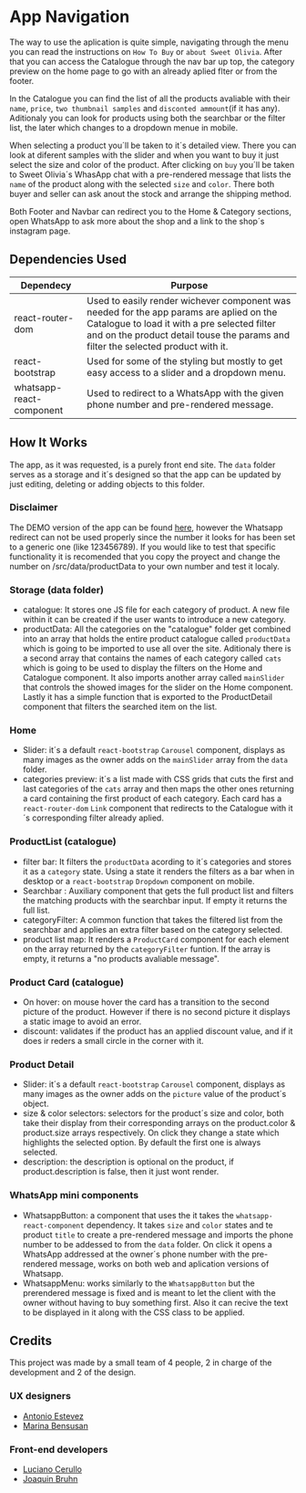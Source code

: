 # App Navigation

The way to use the aplication is quite simple, navigating through the menu you can read the instructions on `How To Buy` or `about Sweet Olivia`. After that you can access the Catalogue through the nav bar up top, the category preview on the home page to go with an already aplied flter or from the footer.

In the Catalogue you can find the list of all the products avaliable with their `name`, `price`, `two thumbnail samples` and `disconted ammount`(if it has any). Aditionaly you can look for products using both the searchbar or the filter list, the later which changes to a dropdown menue in mobile.

When selecting a product you´ll be taken to it´s detailed view. There you can look at diferent samples with the slider and when you want to buy it just select the size and color of the product. After clicking on `buy` you´ll be taken to Sweet Olivia´s WhasApp chat with a pre-rendered message that lists the `name` of the product along with the selected `size` and `color`. There both buyer and seller can ask anout the stock and arrange the shipping method.

Both Footer and Navbar can redirect you to the Home & Category sections, open WhatsApp to ask more about the shop and a link to the shop´s instagram page.

## Dependencies Used

| Dependecy                | Purpose                                                                                                                                                                                                                      |
| ------------------------ | ---------------------------------------------------------------------------------------------------------------------------------------------------------------------------------------------------------------------------- |
| react-router-dom         | Used to easily render wichever component was needed for the app params are aplied on the Catalogue to load it with a pre selected filter and on the product detail touse the params and filter the selected product with it. |
| react-bootstrap          | Used for some of the styling but mostly to get easy access to a slider and a dropdown menu.                                                                                                                                  |
| whatsapp-react-component | Used to redirect to a WhatsApp with the given phone number and pre-rendered message.                                                                                                                                         |

## How It Works

The app, as it was requested, is a purely front end site. The `data` folder serves as a storage and it´s designed so that the app can be updated by just editing, deleting or adding objects to this folder.

### Disclaimer

The DEMO version of the app can be found [here](https://sweet-olivia-eight.vercel.app/), however the Whatsapp redirect can not be used properly since the number it looks for has been set to a generic one (like 123456789). If you would like to test that specific functionality it is recomended that you copy the proyect and change the number on /src/data/productData to your own number and test it localy.

### Storage (data folder)

- catalogue: It stores one JS file for each category of product. A new file within it can be created if the user wants to introduce a new category.
- productData: All the categories on the "catalogue" folder get combined into an array that holds the entire product catalogue called `productData` which is going to be imported to use all over the site. Aditionaly there is a second array that contains the names of each category called `cats` which is going to be used to display the filters on the Home and Catalogue component. It also imports another array called `mainSlider` that controls the showed images for the slider on the Home component. Lastly it has a simple function that is exported to the ProductDetail component that filters the searched item on the list.

### Home

- Slider: it´s a default `react-bootstrap` `Carousel` component, displays as many images as the owner adds on the `mainSlider` array from the `data` folder.
- categories preview: it´s a list made with CSS grids that cuts the first and last categories of the `cats` array and then maps the other ones returning a card containing the first product of each category. Each card has a `react-router-dom` `Link` component that redirects to the Catalogue with it´s corresponding filter already aplied.

### ProductList (catalogue)

- filter bar: It filters the `productData` acording to it´s categories and stores it as a `category` state. Using a state it renders the filters as a bar when in desktop or a `react-bootstrap` `Dropdown` component on mobile.
- Searchbar : Auxiliary component that gets the full product list and filters the matching products with the searchbar input. If empty it returns the full list.
- categoryFilter: A common function that takes the filtered list from the searchbar and applies an extra filter based on the category selected.
- product list map: It renders a `ProductCard` component for each element on the array returned by the `categoryFilter` funtion. If the array is empty, it returns a "no products avaliable message".

### Product Card (catalogue)

- On hover: on mouse hover the card has a transition to the second picture of the product. However if there is no second picture it displays a static image to avoid an error.
- discount: validates if the product has an applied discount value, and if it does ir reders a small circle in the corner with it.

### Product Detail

- Slider: it´s a default `react-bootstrap` `Carousel` component, displays as many images as the owner adds on the `picture` value of the product´s object.
- size & color selectors: selectors for the product´s size and color, both take their display from their corresponding arrays on the product.color & product.size arrays respectively. On click they change a state which highlights the selected option. By default the first one is always selected.
- description: the description is optional on the product, if product.description is false, then it just wont render.

### WhatsApp mini components

- WhatsappButton: a component that uses the it takes the `whatsapp-react-component` dependency. It takes `size` and `color` states and te product `title` to create a pre-rendered message and imports the phone number to be addessed to from the `data` folder. On click it opens a WhatsApp addressed at the owner´s phone number with the pre-rendered message, works on both web and aplication versions of Whatsapp.
- WhatsappMenu: works similarly to the `WhatsappButton` but the prerendered message is fixed and is meant to let the client with the owner without having to buy something first. Also it can recive the text to be displayed in it along with the CSS class to be applied.

## Credits

This project was made by a small team of 4 people, 2 in charge of the development and 2 of the design.

### UX designers

- [Antonio Estevez](https://www.linkedin.com/in/antonino-estevez-824007152/)
- [Marina Bensusan](https://www.linkedin.com/in/marina-bensusan-290679144/)

### Front-end developers

- [Luciano Cerullo](https://www.linkedin.com/in/lucianocerullo77/)
- [Joaquin Bruhn](https://github.com/JoaquinBruhn)
